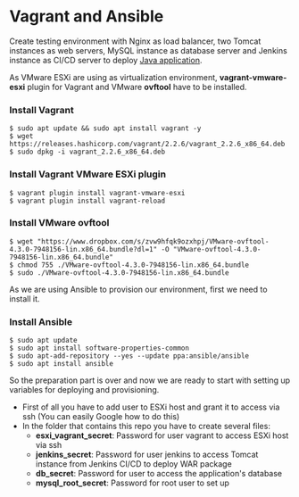 # Vagrant and Ansible
Create testing environment with Nginx as load balancer, two Tomcat instances as web servers, MySQL instance as database server and Jenkins instance as CI/CD server to deploy [Java application](https://github.com/Pazzl/JavaSampleApp).

As VMware ESXi are using as virtualization environment, **vagrant-vmware-esxi** plugin for Vagrant and VMware **ovftool** have to be installed.

### Install Vagrant
```
$ sudo apt update && sudo apt install vagrant -y
$ wget https://releases.hashicorp.com/vagrant/2.2.6/vagrant_2.2.6_x86_64.deb
$ sudo dpkg -i vagrant_2.2.6_x86_64.deb
```
### Install Vagrant VMware ESXi plugin
```
$ vagrant plugin install vagrant-vmware-esxi
$ vagrant plugin install vagrant-reload
```
### Install VMware ovftool
```
$ wget "https://www.dropbox.com/s/zvw9hfqk9ozxhpj/VMware-ovftool-4.3.0-7948156-lin.x86_64.bundle?dl=1" -O "VMware-ovftool-4.3.0-7948156-lin.x86_64.bundle"
$ chmod 755 ./VMware-ovftool-4.3.0-7948156-lin.x86_64.bundle
$ sudo ./VMware-ovftool-4.3.0-7948156-lin.x86_64.bundle
```

As we are using Ansible to provision our environment, first we need to install it.
### Install Ansible
```
$ sudo apt update
$ sudo apt install software-properties-common
$ sudo apt-add-repository --yes --update ppa:ansible/ansible
$ sudo apt install ansible
```


So the preparation part is over and now we are ready to start with setting up variables for deploying and provisioning.
* First of all you have to add user to ESXi host and grant it to access via ssh (You can easily Google how to do this)
* In the folder that contains this repo you have to create several files:
  * **esxi_vagrant_secret**: Password for user vagrant to access ESXi host via ssh
  * **jenkins_secret**: Password for user jenkins to access Tomcat instance from Jenkins CI/CD to deploy WAR package
  * **db_secret**: Password for user to access the application's database
  * **mysql_root_secret**: Password for root user to set up
